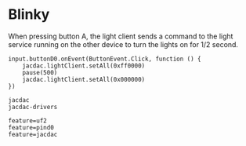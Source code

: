 # Blinky

When pressing button A, the light client sends a command to the light service running
on the other device to turn the lights on for 1/2 second. 

```blocks
input.buttonD0.onEvent(ButtonEvent.Click, function () {
    jacdac.lightClient.setAll(0xff0000)
    pause(500)
    jacdac.lightClient.setAll(0x000000)
})
```

```package
jacdac
jacdac-drivers
```

```config
feature=uf2
feature=pind0
feature=jacdac
```
